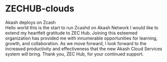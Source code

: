 # ZECHUB-clouds
Akash deploys on Zcash  
Hello world this is the start to run Zcashd on Akash Network
I would like to extend my heartfelt gratitude to ZEC Hub. Joining this esteemed organization has provided me with innumerable opportunities for learning, growth, and collaboration.
As we move forward, I look forward to the increased productivity and effectiveness that the new Akash Cloud Services system will bring.
Thank you, ZEC Hub, for your continued support.

